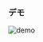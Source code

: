 ### デモ
![demo](https://github.com/setodeve/Practice/assets/83833293/844ea217-9335-4494-a02b-d481447f261f)
